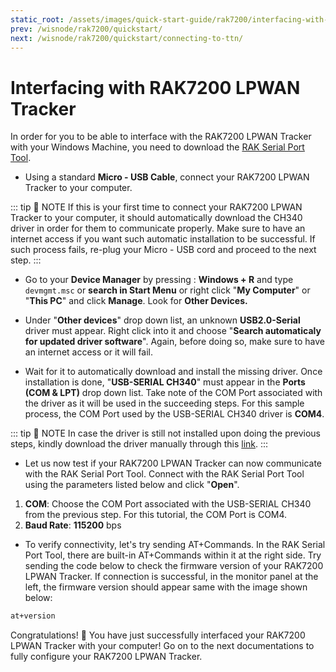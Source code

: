 ```yaml
---
static_root: /assets/images/quick-start-guide/rak7200/interfacing-with-rak7200
prev: /wisnode/rak7200/quickstart/
next: /wisnode/rak7200/quickstart/connecting-to-ttn/
---
```


# Interfacing with RAK7200 LPWAN Tracker

In order for you to be able to interface with the RAK7200 LPWAN Tracker with your Windows Machine, you need to download the [RAK Serial Port Tool](https://downloads.rakwireless.com/en/LoRa/Tools/RAK_SERIAL_PORT_TOOL_V1.2.1.zip).

- Using a standard **Micro - USB Cable**, connect your RAK7200 LPWAN Tracker to your computer.

::: tip 📝 NOTE
If this is your first time to connect your RAK7200 LPWAN Tracker to your computer, it should automatically download the CH340 driver in order for them to communicate properly. Make sure to have an internet access if you want such automatic installation to be successful. If such process fails, re-plug your Micro - USB cord and proceed to the next step.
:::

- Go to your **Device Manager** by pressing : **Windows + R** and type `devmgmt.msc` or **search in Start Menu** or right click "**My Computer**" or "**This PC**" and click **Manage**. Look for **Other Devices.**

<rk-img
  :src="`${$frontmatter.static_root}/ojnphsuvfgrvwzd4dvu8.png`"
  width="100%"
  figure-number="1"
  caption="Missing Driver for the RAK811 LPWAN Evaluation Board"
/>

- Under "**Other devices**" drop down list, an unknown **USB2.0-Serial** driver must appear. Right click into it and choose "**Search automaticaly for updated driver software**". Again, before doing so, make sure to have an internet access or it will fail.

<rk-img
  :src="`${$frontmatter.static_root}/ejfeqklgjwmjjky5ewag.png`"
  width="100%"
  figure-number="2"
  caption="Automatic Driver Installation via Internet"
/>

- Wait for it to automatically download and install the missing driver. Once installation is done, "**USB-SERIAL CH340**" must appear in the **Ports (COM & LPT)** drop down list. Take note of the COM Port associated with the driver as it will be used in the succeeding steps. For this sample process, the COM Port used by the USB-SERIAL CH340 driver is **COM4**.

<rk-img
  :src="`${$frontmatter.static_root}/tfl6jmjcsapgpmagthvj.png`"
  width="100%"
  figure-number="3"
  caption="USB-SERIAL CH340 Driver Successfully Installed"
/>

::: tip 📝 NOTE
In case the driver is still not installed upon doing the previous steps, kindly download the driver manually through this [link](https://downloads.rakwireless.com/en/LoRa/RAK811/Tools/).
:::

- Let us now test if your RAK7200 LPWAN Tracker can now communicate with the RAK Serial Port Tool. Connect with the RAK Serial Port Tool using the parameters listed below and click "**Open**".

1. **COM**: Choose the COM Port associated with the USB-SERIAL CH340 from the previous step. For this tutorial, the COM Port is COM4.
2. **Baud Rate**: **115200** bps

<rk-img
  :src="`${$frontmatter.static_root}/q5ubbty2twyeocvnmttc.png`"
  width="100%"
  figure-number="4"
  caption="Connecting to the RAK Serial Port Tool"
/>

- To verify connectivity, let's try sending AT+Commands. In the RAK Serial Port Tool, there are built-in AT+Commands within it at the right side. Try sending the code below to check the firmware version of your RAK7200 LPWAN Tracker. If connection is successful, in the monitor panel at the left, the firmware version should appear same with the image shown below:

```bash
at+version
```

<rk-img
  :src="`${$frontmatter.static_root}/px93o4onb4kxmiwvsumf.png`"
  width="100%"
  figure-number="5"
  caption="AT+Command Sample Serial Communication Test"
/>

Congratulations! :tada: You have just successfully interfaced your RAK7200 LPWAN Tracker with your computer! Go on to the next documentations to fully configure your RAK7200 LPWAN Tracker.
